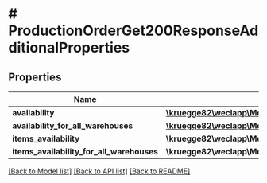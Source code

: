# # ProductionOrderGet200ResponseAdditionalProperties

## Properties

Name | Type | Description | Notes
------------ | ------------- | ------------- | -------------
**availability** | [**\kruegge82\weclapp\Model\DispositionInfoAvailabilityType[]**](DispositionInfoAvailabilityType.md) |  | [optional]
**availability_for_all_warehouses** | [**\kruegge82\weclapp\Model\DispositionInfoAvailabilityType[]**](DispositionInfoAvailabilityType.md) |  | [optional]
**items_availability** | **\kruegge82\weclapp\Model\ItemAvailability[][]** |  | [optional]
**items_availability_for_all_warehouses** | **\kruegge82\weclapp\Model\ItemAvailability[][]** |  | [optional]

[[Back to Model list]](../../README.md#models) [[Back to API list]](../../README.md#endpoints) [[Back to README]](../../README.md)
